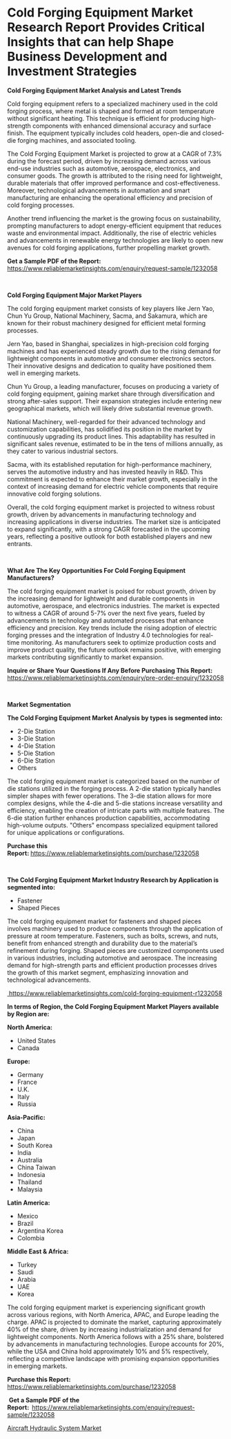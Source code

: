 <p><h1>Cold Forging Equipment Market Research Report Provides Critical Insights that can help Shape Business Development and Investment Strategies</h1></p><p><strong>Cold Forging Equipment Market Analysis and Latest Trends</strong></p>
<p><p>Cold forging equipment refers to a specialized machinery used in the cold forging process, where metal is shaped and formed at room temperature without significant heating. This technique is efficient for producing high-strength components with enhanced dimensional accuracy and surface finish. The equipment typically includes cold headers, open-die and closed-die forging machines, and associated tooling.</p><p>The Cold Forging Equipment Market is projected to grow at a CAGR of 7.3% during the forecast period, driven by increasing demand across various end-use industries such as automotive, aerospace, electronics, and consumer goods. The growth is attributed to the rising need for lightweight, durable materials that offer improved performance and cost-effectiveness. Moreover, technological advancements in automation and smart manufacturing are enhancing the operational efficiency and precision of cold forging processes. </p><p>Another trend influencing the market is the growing focus on sustainability, prompting manufacturers to adopt energy-efficient equipment that reduces waste and environmental impact. Additionally, the rise of electric vehicles and advancements in renewable energy technologies are likely to open new avenues for cold forging applications, further propelling market growth.</p></p>
<p><strong>Get a Sample PDF of the Report:&nbsp;</strong> <a href="https://www.reliablemarketinsights.com/enquiry/request-sample/1232058?utm_campaign=2118&utm_medium=2&utm_source=Github&utm_content=ia&utm_term=18022025&utm_id=cold-forging-equipment">https://www.reliablemarketinsights.com/enquiry/request-sample/1232058</a></p>
<p>&nbsp;</p>
<p><strong>Cold Forging Equipment Major Market Players</strong></p>
<p><p>The cold forging equipment market consists of key players like Jern Yao, Chun Yu Group, National Machinery, Sacma, and Sakamura, which are known for their robust machinery designed for efficient metal forming processes. </p><p>Jern Yao, based in Shanghai, specializes in high-precision cold forging machines and has experienced steady growth due to the rising demand for lightweight components in automotive and consumer electronics sectors. Their innovative designs and dedication to quality have positioned them well in emerging markets.</p><p>Chun Yu Group, a leading manufacturer, focuses on producing a variety of cold forging equipment, gaining market share through diversification and strong after-sales support. Their expansion strategies include entering new geographical markets, which will likely drive substantial revenue growth.</p><p>National Machinery, well-regarded for their advanced technology and customization capabilities, has solidified its position in the market by continuously upgrading its product lines. This adaptability has resulted in significant sales revenue, estimated to be in the tens of millions annually, as they cater to various industrial sectors.</p><p>Sacma, with its established reputation for high-performance machinery, serves the automotive industry and has invested heavily in R&D. This commitment is expected to enhance their market growth, especially in the context of increasing demand for electric vehicle components that require innovative cold forging solutions.</p><p>Overall, the cold forging equipment market is projected to witness robust growth, driven by advancements in manufacturing technology and increasing applications in diverse industries. The market size is anticipated to expand significantly, with a strong CAGR forecasted in the upcoming years, reflecting a positive outlook for both established players and new entrants.</p></p>
<p>&nbsp;</p>
<p><strong>What Are The Key Opportunities For Cold Forging Equipment Manufacturers?</strong></p>
<p><p>The cold forging equipment market is poised for robust growth, driven by the increasing demand for lightweight and durable components in automotive, aerospace, and electronics industries. The market is expected to witness a CAGR of around 5-7% over the next five years, fueled by advancements in technology and automated processes that enhance efficiency and precision. Key trends include the rising adoption of electric forging presses and the integration of Industry 4.0 technologies for real-time monitoring. As manufacturers seek to optimize production costs and improve product quality, the future outlook remains positive, with emerging markets contributing significantly to market expansion.</p></p>
<p><strong>Inquire or Share Your Questions If Any Before Purchasing This Report:</strong> <a href="https://www.reliablemarketinsights.com/enquiry/pre-order-enquiry/1232058?utm_campaign=2118&utm_medium=2&utm_source=Github&utm_content=ia&utm_term=18022025&utm_id=cold-forging-equipment">https://www.reliablemarketinsights.com/enquiry/pre-order-enquiry/1232058</a></p>
<p>&nbsp;</p>
<p><strong>Market Segmentation</strong></p>
<p><strong>The Cold Forging Equipment Market Analysis by types is segmented into:</strong></p>
<p><ul><li>2-Die Station</li><li>3-Die Station</li><li>4-Die Station</li><li>5-Die Station</li><li>6-Die Station</li><li>Others</li></ul></p>
<p><p>The cold forging equipment market is categorized based on the number of die stations utilized in the forging process. A 2-die station typically handles simpler shapes with fewer operations. The 3-die station allows for more complex designs, while the 4-die and 5-die stations increase versatility and efficiency, enabling the creation of intricate parts with multiple features. The 6-die station further enhances production capabilities, accommodating high-volume outputs. "Others" encompass specialized equipment tailored for unique applications or configurations.</p></p>
<p><strong>Purchase this Report:&nbsp;</strong><a href="https://www.reliablemarketinsights.com/purchase/1232058?utm_campaign=2118&utm_medium=2&utm_source=Github&utm_content=ia&utm_term=18022025&utm_id=cold-forging-equipment">https://www.reliablemarketinsights.com/purchase/1232058</a></p>
<p>&nbsp;</p>
<p><strong>The Cold Forging Equipment Market Industry Research by Application is segmented into:</strong></p>
<p><ul><li>Fastener</li><li>Shaped Pieces</li></ul></p>
<p><p>The cold forging equipment market for fasteners and shaped pieces involves machinery used to produce components through the application of pressure at room temperature. Fasteners, such as bolts, screws, and nuts, benefit from enhanced strength and durability due to the material’s refinement during forging. Shaped pieces are customized components used in various industries, including automotive and aerospace. The increasing demand for high-strength parts and efficient production processes drives the growth of this market segment, emphasizing innovation and technological advancements.</p></p>
<p><a href="https://www.reliablemarketinsights.com/cold-forging-equipment-r1232058?utm_campaign=2118&utm_medium=2&utm_source=Github&utm_content=ia&utm_term=18022025&utm_id=cold-forging-equipment">&nbsp;https://www.reliablemarketinsights.com/cold-forging-equipment-r1232058</a></p>
<p><strong>In terms of Region, the Cold Forging Equipment Market Players available by Region are:</strong></p>
<p>
    <p> <strong> North America: </strong>
        <ul>
            <li>United States</li>
            <li>Canada</li>
        </ul>
        </p> 
    <p> <strong> Europe: </strong>
        <ul>
            <li>Germany</li>
            <li>France</li>
            <li>U.K.</li>
            <li>Italy</li>
            <li>Russia</li>
        </ul>
        </p> 
    <p> <strong> Asia-Pacific: </strong>
        <ul>
            <li>China</li>
            <li>Japan</li>
            <li>South Korea</li>
            <li>India</li>
            <li>Australia</li>
            <li>China Taiwan</li>
            <li>Indonesia</li>
            <li>Thailand</li>
            <li>Malaysia</li>
        </ul>
        </p> 
    <p> <strong> Latin America: </strong>
        <ul>
            <li>Mexico</li>
            <li>Brazil</li>
            <li>Argentina Korea</li>
            <li>Colombia</li>
        </ul>
        </p> 
    <p> <strong> Middle East & Africa: </strong>
        <ul>
            <li>Turkey</li>
            <li>Saudi</li>
            <li>Arabia</li>
            <li>UAE</li>
            <li>Korea</li>
        </ul>
    </p>
    </p>
<p><p>The cold forging equipment market is experiencing significant growth across various regions, with North America, APAC, and Europe leading the charge. APAC is projected to dominate the market, capturing approximately 40% of the share, driven by increasing industrialization and demand for lightweight components. North America follows with a 25% share, bolstered by advancements in manufacturing technologies. Europe accounts for 20%, while the USA and China hold approximately 10% and 5% respectively, reflecting a competitive landscape with promising expansion opportunities in emerging markets.</p></p>
<p><strong>Purchase this Report: </strong><a href="https://www.reliablemarketinsights.com/purchase/1232058?utm_campaign=2118&utm_medium=2&utm_source=Github&utm_content=ia&utm_term=18022025&utm_id=cold-forging-equipment">https://www.reliablemarketinsights.com/purchase/1232058</a></p>
<p>&nbsp;<strong>Get a Sample PDF of the Report:&nbsp;&nbsp;</strong><a href="https://www.reliablemarketinsights.com/enquiry/request-sample/1232058?utm_campaign=2118&utm_medium=2&utm_source=Github&utm_content=ia&utm_term=18022025&utm_id=cold-forging-equipment">https://www.reliablemarketinsights.com/enquiry/request-sample/1232058</a></p>
<p><strong></strong></p>
<p><p><a href="https://github.com/sca704osol/Market-Research-Report-List-1/blob/main/aircraft-hydraulic-system-market.md?utm_campaign=2118&utm_medium=2&utm_source=Github&utm_content=ia&utm_term=18022025&utm_id=cold-forging-equipment">Aircraft Hydraulic System Market</a></p></p>